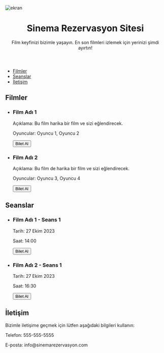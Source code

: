 ![ekran](https://github.com/volkanbasaran1/sinema_rezervasyon/assets/76842256/52b3978a-a47c-4d56-ae13-cf39c15fdbf9)
<!DOCTYPE html>
<html lang="en">
<head>
    <meta charset="UTF-8">
    <meta name="viewport" content="width=device-width, initial-scale=1.0">
    <link rel="stylesheet" href="styles.css">
    <title>Sinema Rezervasyon Sitesi</title>
</head>
<body>
    <header>
        <h1>Sinema Rezervasyon Sitesi</h1>
        <p>Film keyfinizi bizimle yaşayın. En son filmleri izlemek için yerinizi şimdi ayırtın!</p>
    </header>
    <nav>
        <ul>
            <li><a href="#movies">Filmler</a></li>
            <li><a href="#showtimes">Seanslar</a></li>
            <li><a href="#contact">İletişim</a></li>
        </ul>
    </nav>
    <div class="container" id="movies">
        <h2>Filmler</h2>
        <ul>
            <li>
                <h3>Film Adı 1</h3>
                <p>Açıklama: Bu film harika bir film ve sizi eğlendirecek.</p>
                <p>Oyuncular: Oyuncu 1, Oyuncu 2</p>
                <button onclick="reserveTicket(1)">Bilet Al</button>
            </li>
            <li>
                <h3>Film Adı 2</h3>
                <p>Açıklama: Bu film de harika bir film ve sizi eğlendirecek.</p>
                <p>Oyuncular: Oyuncu 3, Oyuncu 4</p>
                <button onclick="reserveTicket(2)">Bilet Al</button>
            </li>
            <!-- Daha fazla film öğesi eklenebilir -->
        </ul>
    </div>
    <div class="container" id="showtimes">
        <h2>Seanslar</h2>
        <ul>
            <li>
                <h3>Film Adı 1 - Seans 1</h3>
                <p>Tarih: 27 Ekim 2023</p>
                <p>Saat: 14:00</p>
                <button onclick="reserveTicket(1, 1)">Bilet Al</button>
            </li>
            <li>
                <h3>Film Adı 2 - Seans 1</h3>
                <p>Tarih: 27 Ekim 2023</p>
                <p>Saat: 16:30</p>
                <button onclick="reserveTicket(2, 1)">Bilet Al</button>
            </li>
            <!-- Daha fazla seans öğesi eklenebilir -->
        </ul>
    </div>
    <div class="container" id="contact">
        <h2>İletişim</h2>
        <p>Bizimle iletişime geçmek için lütfen aşağıdaki bilgileri kullanın:</p>
        <p>Telefon: 555-555-5555</p>
        <p>E-posta: info@sinemarezervasyon.com</p>
    </div>
</body>
</html>

